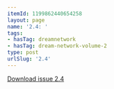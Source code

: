 ```yaml
---
itemId: 1199862440654258
layout: page
name: '2.4: '
tags:
- hasTag: dreamnetwork
- hasTag: dream-network-volume-2
type: post
urlSlug: '2.4'
---
```

<a href="files/pdfs/Volume_2/2.4-Dream-Network-Bulletin-Vol.2-No.4.pdf" download="">Download issue 2.4</a>
